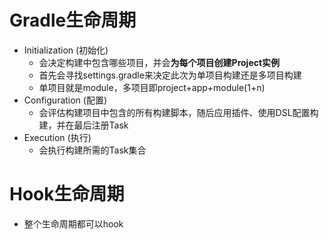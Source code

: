 # Gradle生命周期
- Initialization (初始化)
    - 会决定构建中包含哪些项目，并会**为每个项目创建Project实例**
    - 首先会寻找settings.gradle来决定此次为单项目构建还是多项目构建
    - 单项目就是module，多项目即project+app+module(1+n)
- Configuration (配置) 
    - 会评估构建项目中包含的所有构建脚本，随后应用插件、使用DSL配置构建，并在最后注册Task
- Execution (执行)
    - 会执行构建所需的Task集合

# Hook生命周期
- 整个生命周期都可以hook